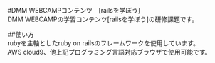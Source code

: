 #DMM WEBCAMPコンテンツ　[railsを学ぼう]  
DMM WEBCAMPの学習コンテンツ[railsを学ぼう]の研修課題です。  

##使い方  
rubyを主軸としたruby on railsのフレームワークを使用しています。  
AWS cloud9、他上記プログラミング言語対応ブラウザで使用可能です。
